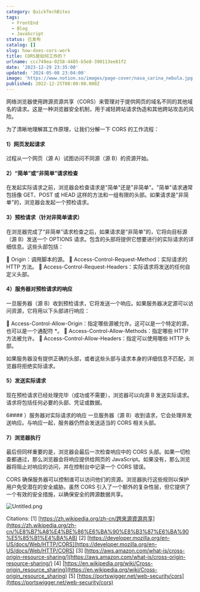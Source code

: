 ```yaml
---
category: QuickTechBites
tags:
  - FrontEnd
  - Blog
  - JavaScript
status: 已发布
catalog: []
slug: how-does-cors-work
title: CORS是如何工作的？
urlname: ccc749ea-0258-4485-b5e8-390113ee81f2
date: '2023-12-29 23:35:00'
updated: '2024-05-08 23:04:00'
image: 'https://www.notion.so/images/page-cover/nasa_carina_nebula.jpg'
published: 2022-12-25T08:00:00.000Z
---
```


网络浏览器使用跨源资源共享（CORS）来管理对于提供网页的域名不同的其他域名的请求。这是一种浏览器安全机制，用于减轻跨站请求伪造和其他跨站攻击的风险。


为了清晰地理解其工作原理，让我们分解一下 CORS 的工作流程：


#### 1）网页发起请求
过程从一个网页（源 A）试图访问不同源（源 B）的资源开始。


#### 2）“简单”或“非简单”请求检查
在发起实际请求之前，浏览器会检查请求是"简单"还是"非简单"。"简单"请求通常包括像 GET、POST 或 HEAD 这样的方法和一组有限的头部。如果请求是"非简单"的，浏览器会发起一个预检请求。


#### 3）预检请求（针对非简单请求）
在浏览器完成了“非简单”请求检查之后，如果请求是“非简单”的，它将向目标源（源 B）发送一个 OPTIONS 请求。包含的头部将提供它想要进行的实际请求的详细信息。这些头部包括：


🔸 Origin：调用脚本的源。
🔸 Access-Control-Request-Method：实际请求的 HTTP 方法。
🔸 Access-Control-Request-Headers：实际请求将发送的任何自定义头部。


#### 4）服务器对预检请求的响应
一旦服务器（源 B）收到预检请求，它将发送一个响应。如果服务器决定源可以访问资源，它将用以下头部进行响应：


🔹 Access-Control-Allow-Origin：指定哪些源被允许。这可以是一个特定的源，也可以是一个通配符 *。
🔹 Access-Control-Allow-Methods：指定哪些 HTTP 方法被允许。
🔹 Access-Control-Allow-Headers：指定可以使用哪些 HTTP 头部。


如果服务器没有提供正确的头部，或者这些头部与请求本身的详细信息不匹配，浏览器将拒绝实际请求。


#### 5）发送实际请求
现在预检请求已经处理完毕（成功或不需要），浏览器可以向源 B 发送实际请求。请求将包括任何必要的头部、凭证或数据。


6#### ）服务器对实际请求的响应
一旦服务器（源 B）收到请求，它会处理并发送响应。与响应一起，服务器仍然会发送适当的 CORS 相关头部。


#### 7）浏览器执行
最后但同样重要的是，浏览器会最后一次检查响应中的 CORS 头部。如果一切检查都通过，那么浏览器会将响应提供给网页的 JavaScript。如果没有，那么浏览器将阻止对响应的访问，并在控制台中记录一个 CORS 错误。


CORS 确保服务器可以控制谁可以访问他们的资源。浏览器执行这些规则以保护用户免受潜在的安全威胁。虽然 CORS 引入了一个额外的复杂性层，但它提供了一个有效的安全措施，以确保安全的跨源数据共享。


![Untitled.png](https://prod-files-secure.s3.us-west-2.amazonaws.com/5d24fe63-e567-4804-86f9-9fdc62e13082/b3deb140-f22b-4520-bcee-759301567801/Untitled.png?X-Amz-Algorithm=AWS4-HMAC-SHA256&X-Amz-Content-Sha256=UNSIGNED-PAYLOAD&X-Amz-Credential=ASIAZI2LB466UDV5RQFM%2F20250403%2Fus-west-2%2Fs3%2Faws4_request&X-Amz-Date=20250403T213438Z&X-Amz-Expires=3600&X-Amz-Security-Token=IQoJb3JpZ2luX2VjEI3%2F%2F%2F%2F%2F%2F%2F%2F%2F%2FwEaCXVzLXdlc3QtMiJHMEUCIC6JEcdS2MgE%2Fsqawbw7FtWoAs6ZPwVMtqpdK%2B0Yw8JkAiEA1L4tqhTobHK%2Fm49tY7zQT%2Fb%2FMO6WhboPUxw1Go8TJEwqiAQI9v%2F%2F%2F%2F%2F%2F%2F%2F%2F%2FARAAGgw2Mzc0MjMxODM4MDUiDPyYkpCGv%2FV553tfZSrcA23wwybWNJP2AybiN7LmJW2MiNanTneQwaHf8zpsydDJf8tA1%2Bupzhpi2q9fpbig0S22oVEwcW3wU60CM8JZWSn3qhsZNJsUGq3%2FvHU8DXM8oV5Eo2CalLcyyvu6aLMO%2Fkq48pUjOOXRIqB%2BJA7NejF60f8mbgIEhbJSJF1GpldvRjq%2BqJjJCEVyFQPyvm8qf0zH80EhzkJr3bx%2FPAatarYsdMJCpeaE6rZzHN092Vr334EzmNeantl%2Fvy6mfBfe%2FNbi03sh7mFm6PUS2NyoVnYuhfDuFLh25x%2Ba3WGBpY5pPKuMtxtJdBx5i5XcThrIKGsDZ0NdUmTO5MuSjqr3tGkwz1XmL5ivGetzS0jclCPNPbRgFRRzSD5q1wEO6k6niywpyTRXUUgaPF0%2BRFdr2sDN3JFzBo0YSu7M%2FrfyRuLCae9Qxwyl6UvPe%2FGS2lCTlfoqOR3t3DhI5zp6gwGRwrhsyPchIB9irOFt%2FaPj2%2FpGpfiuqQsuCmA1V%2Fd6rZsjpyilYqUxJ086RB7iEd66ETjaW16Dk3dL2cl0FwRTmbSu6O8G9ZV8AA%2FRfmVTL5kH6fj9D3s64bLm6LVAOgAbwQ3PJGKdl1VUwxAJBc8ks8JlqNZtEyYssLU7euAgMPPou78GOqUBgM0WxeZPo0KNUy5FU3y9uqEYzb3nd5qHg1HMKKqMmXT7iSUqDCdb0BWqYnG1vbINH3VpowYcUwzLEPY8O617OHU%2FRduvGlozCnJXL2yZ75FzVLUUFEt3zNB%2Fx9IULPqD2gOOhz2L%2FnewSTxHDQTlxyM2Ps3Rmt8OeAimdsb0ltxuO%2FCleJA%2BeNt8%2Bzx0%2BQl1RHIbZmkry%2FPPGSvwr3UkWiAHlz1%2B&X-Amz-Signature=ba2edf10c83a86204aab8b99fb3669c600b63283e420702290b25d712449ead6&X-Amz-SignedHeaders=host&x-id=GetObject)


Citations:
[1] [https://zh.wikipedia.org/zh-cn/跨來源資源共享](https://zh.wikipedia.org/zh-cn/%E8%B7%A8%E4%BE%86%E6%BA%90%E8%B3%87%E6%BA%90%E5%85%B1%E4%BA%AB)
[2] [https://developer.mozilla.org/en-US/docs/Web/HTTP/CORS](https://developer.mozilla.org/en-US/docs/Web/HTTP/CORS)
[3] [https://aws.amazon.com/what-is/cross-origin-resource-sharing/](https://aws.amazon.com/what-is/cross-origin-resource-sharing/)
[4] [https://en.wikipedia.org/wiki/Cross-origin_resource_sharing](https://en.wikipedia.org/wiki/Cross-origin_resource_sharing)
[5] [https://portswigger.net/web-security/cors](https://portswigger.net/web-security/cors)

